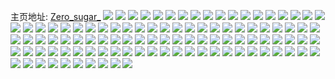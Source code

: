 主页地址: [Zero_sugar_](https://weibo.com/u/3212341791) 
![](https://wx4.sinaimg.cn/mw2000/bf78721fly1h9qntf8rngj20os0t8q5p.jpg) 
![](https://wx4.sinaimg.cn/mw2000/bf78721fly1h9qntfgypjj20ph0q4gof.jpg) 
![](https://wx4.sinaimg.cn/mw2000/bf78721fly1h9qnsusfklj20ty0y6n4x.jpg) 
![](https://wx4.sinaimg.cn/mw2000/bf78721fly1h9lpf5ylg2j20u00zwgs0.jpg) 
![](https://wx4.sinaimg.cn/mw2000/bf78721fly1h9lpf6a3pwj20t51efwho.jpg) 
![](https://wx4.sinaimg.cn/mw2000/bf78721fly1h9ko9kqyc7j21400u0dtb.jpg) 
![](https://wx4.sinaimg.cn/mw2000/bf78721fly1h9kl4m5rh4j21ps1ac4qp.jpg) 
![](https://wx4.sinaimg.cn/mw2000/bf78721fly1h9kl4ph2twj21ps1ace81.jpg) 
![](https://wx4.sinaimg.cn/mw2000/bf78721fly1h9kl4hjk51j21ps1acb29.jpg) 
![](https://wx4.sinaimg.cn/mw2000/bf78721fly1h9epsgq4z7j20jw0iljtx.jpg) 
![](https://wx4.sinaimg.cn/mw2000/bf78721fly1h997ooalozj20sl0mxwm6.jpg) 
![](https://wx4.sinaimg.cn/mw2000/bf78721fly1h997p9exh0j20x60a9wjf.jpg) 
![](https://wx4.sinaimg.cn/mw2000/bf78721fly1h997nhxzbnj20tz15ptin.jpg) 
![](https://wx4.sinaimg.cn/mw2000/bf78721fly1h990ipwc1qj21400u0wns.jpg) 
![](https://wx4.sinaimg.cn/mw2000/bf78721fly1h990jfhqxzj20u01hcqgm.jpg) 
![](https://wx4.sinaimg.cn/mw2000/bf78721fly1h96kc0xu9kj20r211c78f.jpg) 
![](https://wx4.sinaimg.cn/mw2000/bf78721fly1h96kckf9y9j20tz140n3u.jpg) 
![](https://wx4.sinaimg.cn/mw2000/bf78721fly1h948vqdwz0j20wi0duwh2.jpg) 
![](https://wx4.sinaimg.cn/mw2000/bf78721fly1h9183jpjqtj21ps1achdu.jpg) 
![](https://wx4.sinaimg.cn/mw2000/bf78721fly1h918f471o8j213z0r3h1b.jpg) 
![](https://wx4.sinaimg.cn/mw2000/bf78721fly1h9185mhfa8j21hc0u0tet.jpg) 
![](https://wx4.sinaimg.cn/mw2000/bf78721fly1h90uidx67xj20wi1ycdy9.jpg) 
![](https://wx4.sinaimg.cn/mw2000/bf78721fly1h8xl708oduj21730u0wng.jpg) 
![](https://wx4.sinaimg.cn/mw2000/bf78721fly1h8xl6zfudsj20u0140gt6.jpg) 
![](https://wx4.sinaimg.cn/mw2000/bf78721fly1h8xl6ztkfoj20u01hcdwr.jpg) 
![](https://wx4.sinaimg.cn/mw2000/bf78721fly1h8xl701spyj21400u0am2.jpg) 
![](https://wx4.sinaimg.cn/mw2000/bf78721fly1h8xl8h6a66j20u0140ndg.jpg) 
![](https://wx4.sinaimg.cn/mw2000/bf78721fly1h8xl73jrqzj21o02yox6p.jpg) 
![](https://wx4.sinaimg.cn/mw2000/bf78721fly1h8xl73vuvzj20u01hc1cm.jpg) 
![](https://wx4.sinaimg.cn/mw2000/bf78721fly1h8u8pdx6k8j220s323hdv.jpg) 
![](https://wx4.sinaimg.cn/mw2000/bf78721fly1h8u8petfn6j20wi0rqtkx.jpg) 
![](https://wx4.sinaimg.cn/mw2000/bf78721fly1h8u8pgr2dej22dc35snpf.jpg) 
![](https://wx4.sinaimg.cn/mw2000/bf78721fly1h8u8piw5smj22ds35snpf.jpg) 
![](https://wx4.sinaimg.cn/mw2000/bf78721fly1h8u8pl0zmbj22662w87wj.jpg) 
![](https://wx4.sinaimg.cn/mw2000/bf78721fly1h8u8pbxuwpj233z2bz1l0.jpg) 
![](https://wx4.sinaimg.cn/mw2000/bf78721fly1h8u8pmd4eyj22c03404qq.jpg) 
![](https://wx4.sinaimg.cn/mw2000/bf78721fly1h8ooy48rpgj20u00u010m.jpg) 
![](https://wx4.sinaimg.cn/mw2000/bf78721fly1h8ooy5b3gij20u00u0gte.jpg) 
![](https://wx4.sinaimg.cn/mw2000/bf78721fly1h8o1iszk5aj20u01dlnh1.jpg) 
![](https://wx4.sinaimg.cn/mw2000/bf78721fly1h8hqdy711oj21er0sk7fz.jpg) 
![](https://wx4.sinaimg.cn/mw2000/bf78721fly1h8hqejziwnj21400u0qen.jpg) 
![](https://wx4.sinaimg.cn/mw2000/bf78721fly1h8hqf03p2rj21400u0qfl.jpg) 
![](https://wx4.sinaimg.cn/mw2000/bf78721fly1h8hqg4k9xej20yc0u0qc7.jpg) 
![](https://wx4.sinaimg.cn/mw2000/bf78721fly1h8hqgqfonkj20u0140tft.jpg) 
![](https://wx4.sinaimg.cn/mw2000/bf78721fly1h8hqo3x7ggj21hc0u046t.jpg) 
![](https://wx4.sinaimg.cn/mw2000/bf78721fly1h8hqi73udwj20u00yaqbl.jpg) 
![](https://wx4.sinaimg.cn/mw2000/bf78721fly1h8hqkao48nj20kz0ipgof.jpg) 
![](https://wx4.sinaimg.cn/mw2000/bf78721fly1h8hql83u4fj20d904d3z2.jpg) 
![](https://wx4.sinaimg.cn/mw2000/bf78721fly1h8hqm1ougfj213z0o4q7t.jpg) 
![](https://wx4.sinaimg.cn/mw2000/bf78721fly1h8hqmulexej20u01407bn.jpg) 
![](https://wx4.sinaimg.cn/mw2000/bf78721fly1h8hqnalplwj21400u049h.jpg) 
![](https://wx4.sinaimg.cn/mw2000/bf78721fly1h875wce93mj20u0146jyp.jpg) 
![](https://wx4.sinaimg.cn/mw2000/bf78721fly1h86udt6zl3j20tz0nhtep.jpg) 
![](https://wx4.sinaimg.cn/mw2000/bf78721fly1h862mp9pchj233z33zqvc.jpg) 
![](https://wx4.sinaimg.cn/mw2000/bf78721fly1h862n48cppj230o340u11.jpg) 
![](https://wx4.sinaimg.cn/mw2000/bf78721fly1h862mu8h32j2340340npl.jpg) 
![](https://wx4.sinaimg.cn/mw2000/bf78721fly1h862mxrugtj230o340b2d.jpg) 
![](https://wx4.sinaimg.cn/mw2000/bf78721fly1h862mzvi9kj20wh0xmqby.jpg) 
![](https://wx4.sinaimg.cn/mw2000/bf78721fly1h862t6z41xj20ty0xealv.jpg) 
![](https://wx4.sinaimg.cn/mw2000/bf78721fly1h862m00vbfj2340340npi.jpg) 
![](https://wx4.sinaimg.cn/mw2000/bf78721fly1h862n56syaj21580s210x.jpg) 
![](https://wx4.sinaimg.cn/mw2000/bf78721fly1h85v4uiw4zj20pe1hcmzv.jpg) 
![](https://wx4.sinaimg.cn/mw2000/bf78721fly1h7z1p050c9j21o02you0y.jpg) 
![](https://wx4.sinaimg.cn/mw2000/bf78721fly1h7z1qriwaaj21g30tbk1j.jpg) 
![](https://wx4.sinaimg.cn/mw2000/bf78721fly1h7z1y96bh2j20u01hch2l.jpg) 
![](https://wx4.sinaimg.cn/mw2000/bf78721fly1h7z1vb0e5ij20ym0u0dmn.jpg) 
![](https://wx4.sinaimg.cn/mw2000/bf78721fly1h7z1ovm174j22yo1o0qv6.jpg) 
![](https://wx4.sinaimg.cn/mw2000/bf78721fly1h7z1wyalubj21400u0aol.jpg) 
![](https://wx4.sinaimg.cn/mw2000/bf78721fly1h7z1uwimakj20co0hgt9o.jpg) 
![](https://wx4.sinaimg.cn/mw2000/bf78721fly1h7z1w83gc1j20u00f1798.jpg) 
![](https://wx4.sinaimg.cn/mw2000/bf78721fly1h7u7alrqabj2280280hdu.jpg) 
![](https://wx4.sinaimg.cn/mw2000/bf78721fly1h7u7antlrgj22801o0qv6.jpg) 
![](https://wx4.sinaimg.cn/mw2000/bf78721fly1h7rq0y3qbej20zk1be11s.jpg) 
![](https://wx4.sinaimg.cn/mw2000/bf78721fly1h7lcg9x1iej20t205a0t2.jpg) 
![](https://wx4.sinaimg.cn/mw2000/bf78721fly1h7jyl6u7jkj21kw35sx6r.jpg) 
![](https://wx4.sinaimg.cn/mw2000/bf78721fly1h7jylct8jvj22c03401l3.jpg) 
![](https://wx4.sinaimg.cn/mw2000/bf78721fly1h7jym4ak62j22af1pse88.jpg) 
![](https://wx4.sinaimg.cn/mw2000/bf78721fly1h7dzvk7kstj22c0340qv7.jpg) 
![](https://wx4.sinaimg.cn/mw2000/bf78721fly1h7dzvn2kb8j23402c0qkn.jpg) 
![](https://wx4.sinaimg.cn/mw2000/bf78721fly1h7e025wqf5j20u0140h03.jpg) 
![](https://wx4.sinaimg.cn/mw2000/bf78721fly1h7dw2k2ltoj20wi1yce81.jpg) 
![](https://wx4.sinaimg.cn/mw2000/bf78721fly1h7datu6acjj20oa0tgdgg.jpg) 
![](https://wx4.sinaimg.cn/mw2000/bf78721fly1h7abcvn8nwj22c032saky.jpg) 
![](https://wx4.sinaimg.cn/mw2000/bf78721fly1h7abdb691bj20u0140azl.jpg) 
![](https://wx4.sinaimg.cn/mw2000/bf78721fly1h789iaw6i1j21o0280h68.jpg) 
![](https://wx4.sinaimg.cn/mw2000/bf78721fly1h789ehy9woj22c02hjqv7.jpg) 
![](https://wx4.sinaimg.cn/mw2000/bf78721fly1h789imtb06j21xc1xcmyu.jpg) 
![](https://wx4.sinaimg.cn/mw2000/bf78721fly1h789g5yhemj22bz2ys1l2.jpg) 
![](https://wx4.sinaimg.cn/mw2000/bf78721fly1h789f0max8j22s42wh4qs.jpg) 
![](https://wx4.sinaimg.cn/mw2000/bf78721fly1h788pvzkxcj21ei1lw4qp.jpg) 
![](https://wx4.sinaimg.cn/mw2000/bf78721fly1h789jrg0p4j20hq0grmxg.jpg) 
![](https://wx4.sinaimg.cn/mw2000/bf78721fly1h71hax3ccrj20jg0hkac7.jpg) 
![](https://wx4.sinaimg.cn/mw2000/bf78721fly1h6uge856wxj21400u0kai.jpg) 
![](https://wx4.sinaimg.cn/mw2000/bf78721fly1h6ugh6vyspj20u0140n0l.jpg) 
![](https://wx4.sinaimg.cn/mw2000/bf78721fly1h6uggi9bn3j20u0140ada.jpg) 
![](https://wx4.sinaimg.cn/mw2000/bf78721fly1h6oiz88n0hj20u0140abf.jpg) 
![](https://wx4.sinaimg.cn/mw2000/bf78721fly1h6mm4ili7jj20mk18pgm9.jpg) 
![](https://wx4.sinaimg.cn/mw2000/bf78721fly1h5z2nxa64gj20pq0b0mxx.jpg) 
![](https://wx4.sinaimg.cn/mw2000/bf78721fly1h5smpwpukqj20vh0p3wlj.jpg) 
![](https://wx4.sinaimg.cn/mw2000/bf78721fly1h5sn4uhf6vj20u0140qdy.jpg) 
![](https://wx4.sinaimg.cn/mw2000/bf78721fly1h5sn0ehffmj21o0280u0y.jpg) 
![](https://wx4.sinaimg.cn/mw2000/bf78721fly1h5sn11dw7xj21o02804qq.jpg) 
![](https://wx4.sinaimg.cn/mw2000/bf78721fly1h5sn2spt86j21o02807wi.jpg) 
